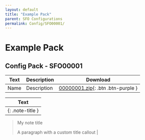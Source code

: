 ```yaml
---
layout: default
title: "Example Pack"
parent: SFO Configurations
permalink: Config/SFO00001/
---
```

# Example Pack

## Config Pack - SFO00001

| Text | Description | Download |
|------|----------|:-------------:|
| Name | Description | [00000001.zip](00000001.zip){: .btn .btn-purple } |

| Text |
|:------:|
| {: .note-title }
> My note title
>
> A paragraph with a custom title callout
 |

